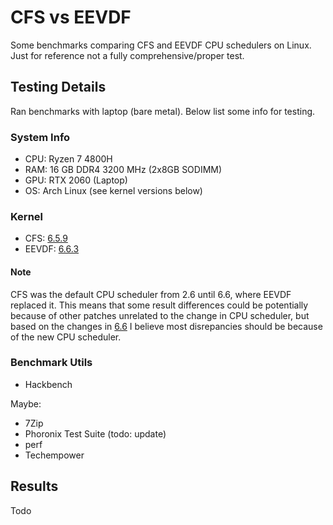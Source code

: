 # CFS vs EEVDF

Some benchmarks comparing CFS and EEVDF CPU schedulers on Linux. Just for reference not a fully comprehensive/proper test.

## Testing Details

Ran benchmarks with laptop (bare metal). Below list some info for testing. 

### System Info

- CPU: Ryzen 7 4800H
- RAM: 16 GB DDR4 3200 MHz (2x8GB SODIMM)
- GPU: RTX 2060 (Laptop)
- OS: Arch Linux (see kernel versions below)

### Kernel

- CFS: [6.5.9](https://archlinux.org/releng/releases/2023.12.01/)
- EEVDF: [6.6.3](https://archlinux.org/releng/releases/2023.11.01/)

#### Note

CFS was the default CPU scheduler from 2.6 until 6.6, where EEVDF replaced it. This means that some result differences could be potentially because of other patches unrelated to the change in CPU scheduler, but based on the changes in [6.6](https://kernelnewbies.org/Linux_6.6) I believe most disrepancies should be because of the new CPU scheduler.

### Benchmark Utils

- Hackbench

Maybe:

- 7Zip
- Phoronix Test Suite (todo: update)
- perf
- Techempower

## Results

Todo
